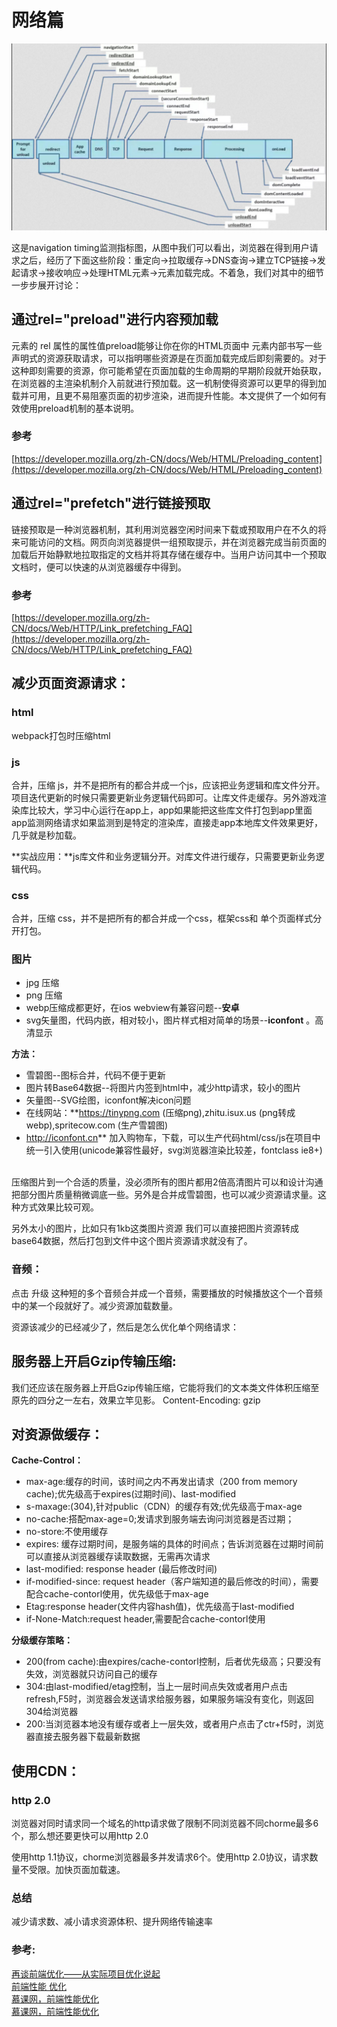 # 网络篇

![](./image/navigationStart.jpg)

这是navigation timing监测指标图，从图中我们可以看出，浏览器在得到用户请求之后，经历了下面这些阶段：重定向→拉取缓存→DNS查询→建立TCP链接→发起请求→接收响应→处理HTML元素→元素加载完成。不着急，我们对其中的细节一步步展开讨论：

## 通过rel="preload"进行内容预加载

 <link> 元素的 rel 属性的属性值preload能够让你在你的HTML页面中 <head>元素内部书写一些声明式的资源获取请求，可以指明哪些资源是在页面加载完成后即刻需要的。对于这种即刻需要的资源，你可能希望在页面加载的生命周期的早期阶段就开始获取，在浏览器的主渲染机制介入前就进行预加载。这一机制使得资源可以更早的得到加载并可用，且更不易阻塞页面的初步渲染，进而提升性能。本文提供了一个如何有效使用preload机制的基本说明。
 
 
### 参考
[https://developer.mozilla.org/zh-CN/docs/Web/HTML/Preloading_content](https://developer.mozilla.org/zh-CN/docs/Web/HTML/Preloading_content)

## 通过rel="prefetch"进行链接预取

链接预取是一种浏览器机制，其利用浏览器空闲时间来下载或预取用户在不久的将来可能访问的文档。网页向浏览器提供一组预取提示，并在浏览器完成当前页面的加载后开始静默地拉取指定的文档并将其存储在缓存中。当用户访问其中一个预取文档时，便可以快速的从浏览器缓存中得到。

### 参考
[https://developer.mozilla.org/zh-CN/docs/Web/HTTP/Link_prefetching_FAQ](https://developer.mozilla.org/zh-CN/docs/Web/HTTP/Link_prefetching_FAQ)

## 减少页面资源请求：

### html
 
webpack打包时压缩html

### js

合并，压缩 js，并不是把所有的都合并成一个js，应该把业务逻辑和库文件分开。项目迭代更新的时候只需要更新业务逻辑代码即可。让库文件走缓存。另外游戏渲染库比较大，学习中心运行在app上，app如果能把这些库文件打包到app里面 app监测网络请求如果监测到是特定的渲染库，直接走app本地库文件效果更好，几乎就是秒加载。

**实战应用：**js库文件和业务逻辑分开。对库文件进行缓存，只需要更新业务逻辑代码。

### css

合并，压缩 css，并不是把所有的都合并成一个css，框架css和 单个页面样式分开打包。

### 图片

* jpg 压缩
* png 压缩
* webp压缩成都更好，在ios webview有兼容问题--**安卓**
* svg矢量图，代码内嵌，相对较小，图片样式相对简单的场景--**iconfont** 。高清显示

**方法：**

* 雪碧图--图标合并，代码不便于更新
* 图片转Base64数据--将图片内签到html中，减少http请求，较小的图片
* 矢量图--SVG绘图，iconfont解决icon问题
* 在线网站：**https://tinypng.com (压缩png),zhitu.isux.us (png转成webp),spritecow.com (生产雪碧图)  
* http://iconfont.cn**  加入购物车，下载，可以生产代码html/css/js在项目中统一引入使用(unicode兼容性最好，svg浏览器渲染比较差，fontclass ie8+)  

压缩图片到一个合适的质量，没必须所有的图片都用2倍高清图片可以和设计沟通把部分图片质量稍微调底一些。另外是合并成雪碧图，也可以减少资源请求量。这种方式效果比较可观。

另外太小的图片，比如只有1kb这类图片资源 我们可以直接把图片资源转成base64数据，然后打包到文件中这个图片资源请求就没有了。

### 音频：
点击 升级 这种短的多个音频合并成一个音频，需要播放的时候播放这个一个音频中的某一个段就好了。减少资源加载数量。

资源该减少的已经减少了，然后是怎么优化单个网络请求：

## 服务器上开启Gzip传输压缩:
我们还应该在服务器上开启Gzip传输压缩，它能将我们的文本类文件体积压缩至原先的四分之一左右，效果立竿见影。
Content-Encoding: gzip

## 对资源做缓存：

**Cache-Control：**

- max-age:缓存的时间，该时间之内不再发出请求（200 from memory cache);优先级高于expires(过期时间)、last-modified  
- s-maxage:(304),针对public（CDN）的缓存有效;优先级高于max-age  
- no-cache:搭配max-age=0;发请求到服务端去询问浏览器是否过期；  
- no-store:不使用缓存  
- expires: 缓存过期时间，是服务端的具体的时间点；告诉浏览器在过期时间前可以直接从浏览器缓存读取数据，无需再次请求  
- last-modified: response header (最后修改时间)  
- if-modified-since: request header（客户端知道的最后修改的时间），需要配合cache-contorl使用，优先级低于max-age  
- Etag:response header(文件内容hash值)，优先级高于last-modified  
- if-None-Match:request header,需要配合cache-contorl使用  

**分级缓存策略：**

- 200(from cache):由expires/cache-contorl控制，后者优先级高；只要没有失效，浏览器就只访问自己的缓存  
- 304:由last-modified/etag控制，当上一层时间点失效或者用户点击refresh,F5时，浏览器会发送请求给服务器，如果服务端没有变化，则返回304给浏览器  
- 200:当浏览器本地没有缓存或者上一层失效，或者用户点击了ctr+f5时，浏览器直接去服务器下载最新数据  

## 使用CDN：

### http 2.0
浏览器对同时请求同一个域名的http请求做了限制不同浏览器不同chorme最多6个，那么想还要更快可以用http 2.0

使用http 1.1协议，chorme浏览器最多并发请求6个。使用http 2.0协议，请求数量不受限。加快页面加载速。

### 总结
减少请求数、减小请求资源体积、提升网络传输速率

### 参考:

[再谈前端优化——从实际项目优化说起](https://github.com/creeperyang/blog/issues/14)  
[前端性能 优化](https://github.com/GerryIsWarrior/optimization)  
[慕课网，前端性能优化](https://github.com/Heyff12/web-high)  
[慕课网，前端性能优化](https://mp.weixin.qq.com/s/sU4Y2pBU659O1vNyZSSX5Q)